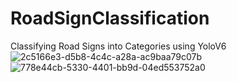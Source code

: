 # RoadSignClassification
Classifying Road Signs into Categories using YoloV6
![2c5166e3-d5b8-4c4c-a28a-ac9baa79c07b](https://github.com/KamalpreetSingh178/RoadSignClassification/assets/147826488/a8a0e8b8-1e17-4fd7-8cfa-b288066ebe7b)
![778e44cb-5330-4401-bb9d-04ed553752a0](https://github.com/KamalpreetSingh178/RoadSignClassification/assets/147826488/58f28dee-cdde-4374-a142-efd7ecd29c63)
